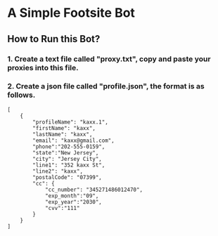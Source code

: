 # A Simple Footsite Bot 

## How to Run this Bot?

### 1. Create a text file called "proxy.txt", copy and paste your proxies into this file.

### 2. Create a json file called "profile.json", the format is as follows.

```
[
    {
        "profileName": "kaxx.1",
        "firstName": "kaxx",
        "lastName": "kaxx",
        "email": "kaxx@gmail.com",
        "phone":"202-555-0159",
        "state":"New Jersey",
        "city": "Jersey City",
        "line1": "352 kaxx St",
        "line2": "kaxx",
        "postalCode": "07399",
        "cc": {
            "cc_number": "345271486012470",
            "exp_month":"09",
            "exp_year":"2030",
            "cvv":"111"
        }
    }
]
```
